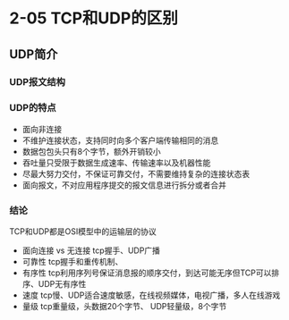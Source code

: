 # 2-05 TCP和UDP的区别

## UDP简介

### UDP报文结构

### UDP的特点

- 面向非连接
- 不维护连接状态，支持同时向多个客户端传输相同的消息
- 数据包包头只有8个字节，额外开销较小
- 吞吐量只受限于数据生成速率、传输速率以及机器性能
- 尽最大努力交付，不保证可靠交付，不需要维持复杂的连接状态表
- 面向报文，不对应用程序提交的报文信息进行拆分或者合并

### 结论

TCP和UDP都是OSI模型中的运输层的协议

- 面向连接 vs 无连接 tcp握手、UDP广播
- 可靠性 tcp握手和重传机制、
- 有序性 tcp利用序列号保证消息报的顺序交付，到达可能无序但TCP可以排序、UDP无有序性
- 速度 tcp慢、UDP适合速度敏感，在线视频媒体，电视广播，多人在线游戏
- 量级 tcp重量级，头数据20个字节、 UDP轻量级，8个字节

